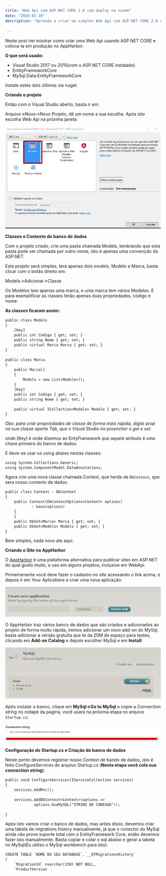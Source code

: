 ```yaml
---
title: "Web Api com ASP.NET CORE 2.0 com deploy na nuvem"
date: "2018-01-20"
description: "Aprenda a criar um simples Web Api com ASP.NET CORE 2.0 e fazer o deploy na nuvem e usando MySQL."

---
```


Neste post irei mostrar como criar uma Web Api usando ASP.NET CORE e coloca-la em produção no AppHarbor.

**O que será usado:**

 - Visual Studio 2017 ou 2015(com o ASP.NET CORE instalado)
 - EntityFrameworkCore
 - MySql.Data.EntityFrameworkCore
 
Instale estes dois últimos via nuget.

**Criando o projeto**

Então com o Visual Studio aberto, basta ir em:

Arquivo->Novo->Novo Projeto, dê um nome a sua escolha.
Após isto escolha Web Api na próxima janela:


![enter image description here](https://raw.githubusercontent.com/CassioPimentel/cassiopimentel.github.io/master/images/PostWebApiAppHarbor/criarprojeto.jpg)


**Classes e Contexto do banco de dados**

Com o projeto criado, crie uma pasta chamada Models, lembrando que esta pasta pode ser chamada por outro nome, isto é apenas uma convenção do ASP.NET.

Este projeto será simples, terá apenas dois models, Modelo e Marca, basta clicar com o botão direito em:

Models->Adicionar->Classe

Os Modelos tem apenas uma marca, e uma marca tem vários Modelos. E para exemplificar as classes terão apenas duas propriedades, código e nome:

**As classes ficaram assim:**

    public class Modelo
    {
	    [Key]
        public int Codigo { get; set; }
        public string Nome { get; set; }
        public virtual Marca Marca { get; set; }
    }

    public class Marca
    {
        public Marca()
        {
            Modelo = new List<Modelo>();
        }
		[Key]
        public int Codigo { get; set; }
        public string Nome { get; set; }

        public virtual ICollection<Modelo> Modelo { get; set; }
    }

*Obs: para criar propriedades de classe de forma mais rapida, digite prop na sua classe aperte Tab, que o Visual Studio ira preencher o get e set.*

onde [Key] é onde dizemos ao EntyFramework que aquele atributo é uma chave primeira do banco de dados.

E deve-se usar os using abaixo nestas classes:
	
    using System.Collections.Generic;
    using System.ComponentModel.DataAnnotations;

Agora crie uma nova classe chamada Context, que herda de `DbContext`, que sera nosso contexto de dados:

    public class Context : DbContext
    {
	    public Context(DbContextOptions<Context> options)
                : base(options)
        {
        }
        public DbSet<Marca> Marca { get; set; }
        public DbSet<Modelo> Modelo { get; set; }
    }

Bem simples, nada novo ate aqui.

**Criando o Site no AppHarbor**

O [AppHarbor](https://appharbor.com/) é uma plataforma alternativa para publicar sites em ASP.NET do qual gosto muito, e uso em alguns projetos, inclusive em WebApi.

Primeiramente você deve fazer o cadastro no site acessando o link acima, e depois ir em Your Aplications e criar uma nova aplicação:

![enter image description here](https://raw.githubusercontent.com/CassioPimentel/cassiopimentel.github.io/master/images/PostWebApiAppHarbor/criarProjetoAppHarbor.jpg)


O AppHarbor traz vários banco de dados que são criados e adicionados ao projeto de forma muito rápida, iremos adicionar um novo add-on do MySql, basta adicionar a versão gratuita que te da 20M de espaço para testes, clicando em **Add-on Catalog** e depois escolher MySql e em **Install**:

![enter image description here](https://raw.githubusercontent.com/CassioPimentel/cassiopimentel.github.io/master/images/PostWebApiAppHarbor/AdicionarAddon2.jpg)

Após instalar o banco, clique em **MySql->Go to MySql** e copie a Connection string no rodapé da pagina, você usara na próxima etapa no arquivo `Startup.cs`:


![enter image description here](https://raw.githubusercontent.com/CassioPimentel/cassiopimentel.github.io/master/images/PostWebApiAppHarbor/connectionstring.jpg)


**Configuração do Startup.cs e Criação do banco de dados**

Neste ponto devemos registrar nosso Context de bando de dados, isto é feito ConfigureServices do arquivo Startup.cs (**Nesta etapa você cola sua connection string**):

    public void ConfigureServices(IServiceCollection services)
    {
        services.AddMvc();

        services.AddDbContext<Context>(options =>
                 options.UseMySQL("STRING DE CONEXAO"));

    }

Após isto vamos criar o banco de dados, mas antes disso, devemos criar uma tabela de migrations history manualmente, já que o conector do MySql ainda não prove suporte total com o EntityFramework Core, então devemos fazer isto manualmente. Basta copiar e colar o sql abaixo e gerar a tabela no MySql(Eu utilizo o MySql workbench para isto):


    CREATE TABLE `NOME DO SEU DATABASE`.`__EFMigrationsHistory` 
    ( 
	    `MigrationId` nvarchar(150) NOT NULL, 
	    `ProductVersion
